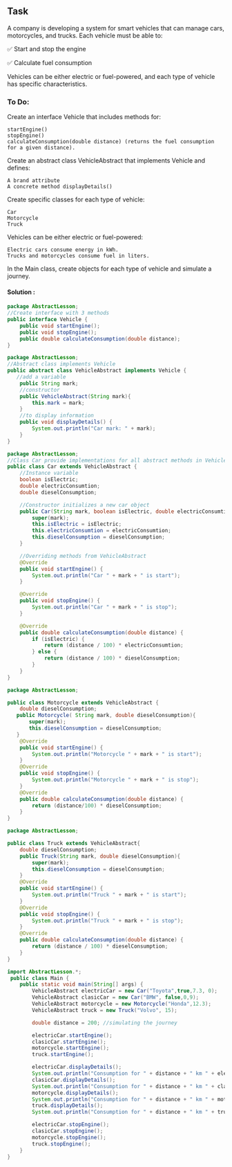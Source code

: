 ## Task
A company is developing a system for smart vehicles that can manage cars, motorcycles, and trucks. Each vehicle must be able to:

✅ Start and stop the engine

✅ Calculate fuel consumption

Vehicles can be either electric or fuel-powered, and each type of vehicle has specific characteristics.

### To Do:
Create an interface Vehicle that includes methods for:

    startEngine()
    stopEngine()
    calculateConsumption(double distance) (returns the fuel consumption for a given distance).

Create an abstract class VehicleAbstract that implements Vehicle and defines:

    A brand attribute
    A concrete method displayDetails()

Create specific classes for each type of vehicle:

    Car
    Motorcycle
    Truck

Vehicles can be either electric or fuel-powered:

    Electric cars consume energy in kWh.
    Trucks and motorcycles consume fuel in liters.

In the Main class, create objects for each type of vehicle and simulate a journey.

#### Solution :

```java
package AbstractLesson;
//Create interface with 3 methods
public interface Vehicle {
    public void startEngine();
    public void stopEngine();
    public double calculateConsumption(double distance);
}
```
```java
package AbstractLesson;
//Abstract class implements Vehicle
public abstract class VehicleAbstract implements Vehicle {
   //add a variable
    public String mark;
    //constructor
    public VehicleAbstract(String mark){
        this.mark = mark;
    }
    //to display information
    public void displayDetails() {
        System.out.println("Car mark: " + mark);
    }
}
```
```java
package AbstractLesson;
//Class Car provide implementations for all abstract methods in VehicleAbstract
public class Car extends VehicleAbstract {
    //Instance variable
    boolean isElectric;
    double electricConsumtion;
    double dieselConsumption;

    //Constructor initializes a new car object
    public Car(String mark, boolean isElectric, double electricConsumtion, double dieselConsumption) {
        super(mark);
        this.isElectric = isElectric;
        this.electricConsumtion = electricConsumtion;
        this.dieselConsumption = dieselConsumption;
    }

    //Overriding methods from VehicleAbstract
    @Override
    public void startEngine() {
        System.out.println("Car " + mark + " is start");
    }

    @Override
    public void stopEngine() {
        System.out.println("Car " + mark + " is stop");
    }

    @Override
    public double calculateConsumption(double distance) {
        if (isElectric) {
            return (distance / 100) * electricConsumtion;
        } else {
            return (distance / 100) * dieselConsumption;
        }
    }
}
```
```java
package AbstractLesson;

public class Motorcycle extends VehicleAbstract {
    double dieselConsumption;
   public Motorcycle( String mark, double dieselConsumption){
       super(mark);
       this.dieselConsumption = dieselConsumption;
   }
    @Override
    public void startEngine() {
        System.out.println("Motorcycle " + mark + " is start");
    }
    @Override
    public void stopEngine() {
        System.out.println("Motorcycle " + mark + " is stop");
    }
    @Override
    public double calculateConsumption(double distance) {
        return (distance/100) * dieselConsumption;
    }
}
```
```java
package AbstractLesson;

public class Truck extends VehicleAbstract{
    double dieselConsumption;
    public Truck(String mark, double dieselConsumption){
        super(mark);
        this.dieselConsumption = dieselConsumption;
    }
    @Override
    public void startEngine() {
        System.out.println("Truck " + mark + " is start");
    }
    @Override
    public void stopEngine() {
        System.out.println("Truck " + mark + " is stop");
    }
    @Override
    public double calculateConsumption(double distance) {
        return (distance / 100) * dieselConsumption;
    }
}
```
```java
import AbstractLesson.*;
 public class Main {
    public static void main(String[] args) {
        VehicleAbstract electricCar = new Car("Toyota",true,7.3, 0);
        VehicleAbstract clasicCar = new Car("BMW", false,0,9);
        VehicleAbstract motorcycle = new Motorcycle("Honda",12.3);
        VehicleAbstract truck = new Truck("Volvo", 15);

        double distance = 200; //simulating the journey

        electricCar.startEngine();
        clasicCar.startEngine();
        motorcycle.startEngine();
        truck.startEngine();

        electricCar.displayDetails();
        System.out.println("Consumption for " + distance + " km " + electricCar.calculateConsumption(distance) + " kWh\n");
        clasicCar.displayDetails();
        System.out.println("Consumption for " + distance + " km " + clasicCar.calculateConsumption(distance) + " l\n");
        motorcycle.displayDetails();
        System.out.println("Consumption for " + distance + " km " + motorcycle.calculateConsumption(distance) + " l\n");
        truck.displayDetails();
        System.out.println("Consumption for " + distance + " km " + truck.calculateConsumption(distance) + " l\n");

        electricCar.stopEngine();
        clasicCar.stopEngine();
        motorcycle.stopEngine();
        truck.stopEngine();
    }
}
```
